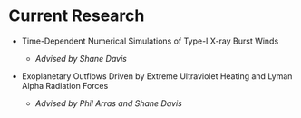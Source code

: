 # Current Research

- Time-Dependent Numerical Simulations of Type-I X-ray Burst Winds
  - *Advised by Shane Davis*

- Exoplanetary Outflows Driven by Extreme Ultraviolet Heating and Lyman Alpha Radiation Forces
  - *Advised by Phil Arras and Shane Davis*
